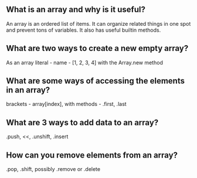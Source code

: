 ## What is an array and why is it useful?
An array is an ordered list of items. It can organize related things in one spot and prevent tons of variables. It also has useful builtin methods.

## What are two ways to create a new empty array?
As an array literal - name - [1, 2, 3, 4]
with the Array.new method

## What are some ways of accessing the elements in an array?
brackets - array[index], with methods - .first, .last

## What are 3 ways to add data to an array?
.push, <<, .unshift, .insert

## How can you remove elements from an array?
.pop, .shift, possibly .remove or .delete